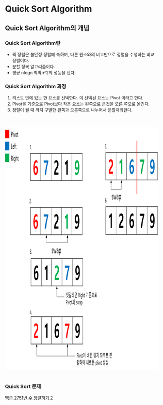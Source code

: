 # Quick Sort Algorithm

## Quick Sort Algorithm의 개념
### Quick Sort Algorithm란
- 퀵 정렬은 불안정 정렬에 속하며, 다른 원소와의 비교만으로 정렬을 수행하는 비교정렬이다.
- 분할 정복 알고리즘이다.
- 평균 nlogn 최악n^2의 성능을 낸다.

### Quick Sort Algorithm 과정
1. 리스트 안에 있는 한 요소를 선택한다. 이 선택된 요소는 Pivot 이라고 한다.
1. Pivot을 기준으로 Pivot보다 작은 요소는 왼쪽으로 큰것을 오른 쪽으로 옮긴다.
1. 정렬이 될 때 까지 구별한 왼쪽과 오른쪽으로 나누어서 분할처리한다.
<br/>
<br/>
<img src="https://github.com/jongyeon95/algorithmStudy/blob/master/%EC%95%8C%EA%B3%A0%EB%A6%AC%EC%A6%98%20%EC%9D%B4%EB%A1%A0/images/QuickSort.png" width="800px" height="800px"></img><br/><br/>

### Quick Sort 문제
[백준 2751번 수 정렬하기 2 ](https://www.acmicpc.net/problem/2751)
